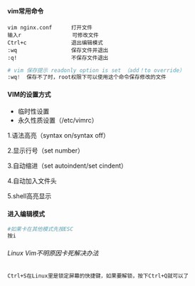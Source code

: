 #### vim常用命令

```
vim nginx.conf      打开文件
输入r                可修改文件
Ctrl+c              退出编辑模式
:wq                 保存文件并退出
:q!                 不保存文件退出
```

```python
# vim 保存提示 readonly option is set （add！to override）
:wq!  保存不了时，root权限下可以使用这个命令保存修改的文件
```

#### VIM的设置方式

- 临时性设置
- 永久性质设置（/etc/vimrc）

1.语法高亮（syntax on/syntax off）

2.显示行号（set number）

3.自动缩进（set autoindent/set cindent）

4.自动加入文件头

5.shell高亮显示

#### 进入编辑模式

```python
#如果卡在其他模式先按ESC
按i
```

###### Linux Vim不明原因卡死解决办法

`Ctrl+S在Linux里是锁定屏幕的快捷键，如果要解锁，按下Ctrl+Q就可以了`

